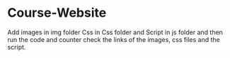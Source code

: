﻿# Course-Website
Add images in img folder
Css in Css folder and 
Script in js folder and then run the code and counter check the links of the images, css files and the script.
